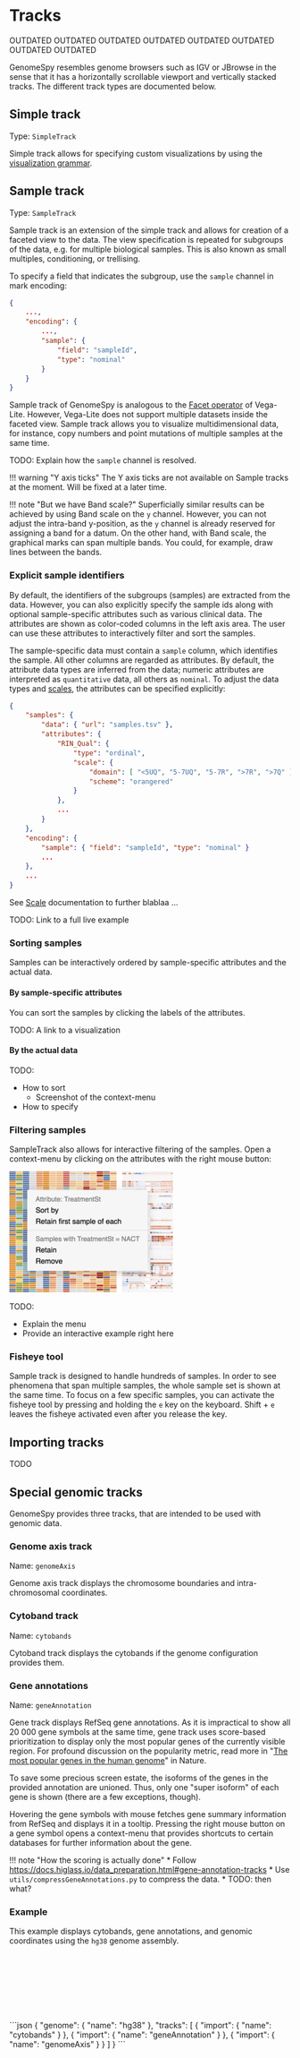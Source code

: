 # Tracks

OUTDATED OUTDATED OUTDATED OUTDATED OUTDATED OUTDATED OUTDATED OUTDATED 

GenomeSpy resembles genome browsers such as IGV or JBrowse in the sense
that it has a horizontally scrollable viewport and vertically stacked tracks.
The different track types are documented below.

## Simple track

Type: `SimpleTrack`

Simple track allows for specifying custom visualizations by using the
[visualization grammar](../grammar/index.md).

<div class="embed-example" data-url="../../data/examples/first.json">
    <div class="embed-container"></div>
</div>

## Sample track

Type: `SampleTrack`

Sample track is an extension of the simple track and allows for creation of a
faceted view to the data. The view specification is repeated for subgroups of
the data, e.g. for multiple biological samples. This is also known as
small multiples, conditioning, or trellising.

To specify a field that indicates the subgroup, use the `sample` channel in
mark encoding:

```json
{
    ...,
    "encoding": {
        ...,
        "sample": {
            "field": "sampleId",
            "type": "nominal"
        }
    }
}
```

Sample track of GenomeSpy is analogous to the [Facet
operator](https://vega.github.io/vega-lite/docs/facet.html) of Vega-Lite.
However, Vega-Lite does not support multiple datasets inside the faceted
view. Sample track allows you to visualize multidimensional data, for
instance, copy numbers and point mutations of multiple samples at the same
time.

TODO: Explain how the `sample` channel is resolved.

<div class="embed-example" data-url="../../data/examples/sampletrack.json">
    <div class="embed-container"></div>
</div>

!!! warning "Y axis ticks"
    The Y axis ticks are not available on Sample tracks at the moment.
    Will be fixed at a later time.

!!! note "But we have Band scale?"
    Superficially similar results can be achieved by using Band scale
    on the `y` channel. However, you can not adjust the intra-band 
    y-position, as the `y` channel is already reserved for assigning
    a band for a datum. On the other hand, with Band scale, the
    graphical marks can span multiple bands. You could, for example,
    draw lines between the bands.



### Explicit sample identifiers

By default, the identifiers of the subgroups (samples) are extracted from the
data. However, you can also explicitly specify the sample ids along with
optional sample-specific attributes such as various clinical data. The
attributes are shown as color-coded columns in the left axis area. The user
can use these attributes to interactively filter and sort the samples.

The sample-specific data must contain a `sample` column, which identifies the
sample. All other columns are regarded as attributes. By default, the
attribute data types are inferred from the data; numeric attributes are
interpreted as `quantitative` data, all others as `nominal`. To adjust the
data types and [scales](grammar/scale.md), the attributes can be specified
explicitly:

```json
{
    "samples": {
        "data": { "url": "samples.tsv" },
        "attributes": {
            "RIN_Qual": {
                "type": "ordinal",
                "scale": {
                    "domain": [ "<5UQ", "5-7UQ", "5-7R", ">7R", ">7Q" ],
                    "scheme": "orangered"
                }
            },
            ...
        }
    },
    "encoding": {
        "sample": { "field": "sampleId", "type": "nominal" }
        ...
    },
    ...
}
```

See [Scale](../grammar/scale.md) documentation to further blablaa ...

TODO: Link to a full live example

### Sorting samples

Samples can be interactively ordered by sample-specific attributes and the
actual data.

#### By sample-specific attributes

You can sort the samples by clicking the labels of the attributes.

TODO: A link to a visualization

#### By the actual data

TODO:

* How to sort
  * Screenshot of the context-menu
* How to specify

### Filtering samples

SampleTrack also allows for interactive filtering of the samples. Open a
context-menu by clicking on the attributes with the right mouse button:

![Sample context-menu](../img/sample-context-menu.png)

TODO:

* Explain the menu
* Provide an interactive example right here

### Fisheye tool

Sample track is designed to handle hundreds of samples. In order to see
phenomena that span multiple samples, the whole sample set is shown at the
same time. To focus on a few specific samples, you can activate the fisheye
tool by pressing and holding the `e` key on the keyboard. Shift + `e` leaves
the fisheye activated even after you release the key.

## Importing tracks

TODO

## Special genomic tracks

GenomeSpy provides three tracks, that are intended to be used with genomic data.

### Genome axis track

Name: `genomeAxis`

Genome axis track displays the chromosome boundaries and intra-chromosomal
coordinates.

### Cytoband track

Name: `cytobands`

Cytoband track displays the cytobands if the genome configuration provides them.

### Gene annotations

Name: `geneAnnotation`

Gene track displays RefSeq gene annotations. As it is impractical to show all
20 000 gene symbols at the same time, gene track uses score-based
prioritization to display only the most popular genes of the currently
visible region. For profound discussion on the popularity metric, read more
in "[The most popular genes in the human
genome](https://www.nature.com/articles/d41586-017-07291-9)" in Nature.

To save some precious screen estate, the isoforms of the genes in the
provided annotation are unioned. Thus, only one "super isoform" of each gene
is shown (there are a few exceptions, though).

Hovering the gene symbols with mouse fetches gene summary information from RefSeq
and displays it in a tooltip. Pressing the right mouse button on a gene symbol
opens a context-menu that provides shortcuts to certain databases for further
information about the gene.

!!! note "How the scoring is actually done"
    * Follow https://docs.higlass.io/data_preparation.html#gene-annotation-tracks
    * Use `utils/compressGeneAnnotations.py` to compress the data.
    * TODO: then what?

### Example

This example displays cytobands, gene annotations, and genomic coordinates
using the `hg38` genome assembly.

<div class="embed-example">
    <div class="embed-container" style="height: 120px"></div>
    <div class="embed-spec">
```json
{
    "genome": { "name": "hg38" },
    "tracks": [
        { "import": { "name": "cytobands" } },
        { "import": { "name": "geneAnnotation" } },
        { "import": { "name": "genomeAxis" } }
    ]
}
```
    </div>

</div>

